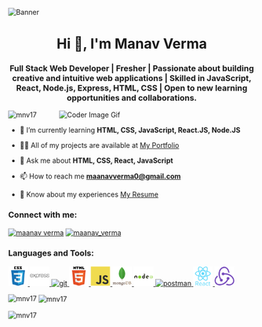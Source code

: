 ![Banner](https://user-images.githubusercontent.com/112754335/225914032-81c09ea0-83d2-4531-b492-6b8217b7d03e.gif)



<h1 align="center">Hi 👋, I'm Manav Verma</h1>
<h3 align="center">Full Stack Web Developer | Fresher | Passionate about building creative and intuitive web applications | Skilled in JavaScript, React, Node.js, Express, HTML, CSS | Open to new learning opportunities and collaborations.</h3>

<img align="right" alt="Coder Image Gif" width="400" src="https://media1.giphy.com/media/v1.Y2lkPTc5MGI3NjExMjYxNTcwOWNlZmFhMzc1MWRlODVlMzU3ZTUwYmI4YzYxMzNiMWQzYSZjdD1n/RbDKaczqWovIugyJmW/giphy.gif">

<p align="left"> <img src="https://komarev.com/ghpvc/?username=mnv17&label=Profile%20views&color=0e75b6&style=flat" alt="mnv17" /> </p>

- 🌱 I’m currently learning **HTML, CSS, JavaScript, React.JS, Node.JS**

- 👨‍💻 All of my projects are available at [My Portfolio](https://mnv17.github.io/)

- 💬 Ask me about **HTML, CSS, React, JavaScript**

- 📫 How to reach me **maanavverma0@gmail.com**

- 📄 Know about my experiences [My Resume](https://drive.google.com/drive/folders/1nXxGvKCSi0XRiXEBg4Oh65cByVjgsmxD?usp=share_link)

<h3 align="left">Connect with me:</h3>
<p align="left">
<a href="https://www.linkedin.com/in/maanav-verma-414927188/" target="blank"><img align="center" src="https://raw.githubusercontent.com/rahuldkjain/github-profile-readme-generator/master/src/images/icons/Social/linked-in-alt.svg" alt="maanav verma" height="30" width="40" /></a>
<a href="https://instagram.com/maanav_verma" target="blank"><img align="center" src="https://raw.githubusercontent.com/rahuldkjain/github-profile-readme-generator/master/src/images/icons/Social/instagram.svg" alt="maanav_verma" height="30" width="40" /></a>
</p>

<h3 align="left">Languages and Tools:</h3>
<p align="left"> <a href="https://www.w3schools.com/css/" target="_blank" rel="noreferrer"> <img src="https://raw.githubusercontent.com/devicons/devicon/master/icons/css3/css3-original-wordmark.svg" alt="css3" width="40" height="40"/> </a> <a href="https://expressjs.com" target="_blank" rel="noreferrer"> <img src="https://raw.githubusercontent.com/devicons/devicon/master/icons/express/express-original-wordmark.svg" alt="express" width="40" height="40"/> </a> <a href="https://git-scm.com/" target="_blank" rel="noreferrer"> <img src="https://www.vectorlogo.zone/logos/git-scm/git-scm-icon.svg" alt="git" width="40" height="40"/> </a> <a href="https://www.w3.org/html/" target="_blank" rel="noreferrer"> <img src="https://raw.githubusercontent.com/devicons/devicon/master/icons/html5/html5-original-wordmark.svg" alt="html5" width="40" height="40"/> </a> <a href="https://developer.mozilla.org/en-US/docs/Web/JavaScript" target="_blank" rel="noreferrer"> <img src="https://raw.githubusercontent.com/devicons/devicon/master/icons/javascript/javascript-original.svg" alt="javascript" width="40" height="40"/> </a> <a href="https://www.mongodb.com/" target="_blank" rel="noreferrer"> <img src="https://raw.githubusercontent.com/devicons/devicon/master/icons/mongodb/mongodb-original-wordmark.svg" alt="mongodb" width="40" height="40"/> </a> <a href="https://nodejs.org" target="_blank" rel="noreferrer"> <img src="https://raw.githubusercontent.com/devicons/devicon/master/icons/nodejs/nodejs-original-wordmark.svg" alt="nodejs" width="40" height="40"/> </a> <a href="https://postman.com" target="_blank" rel="noreferrer"> <img src="https://www.vectorlogo.zone/logos/getpostman/getpostman-icon.svg" alt="postman" width="40" height="40"/> </a> <a href="https://reactjs.org/" target="_blank" rel="noreferrer"> <img src="https://raw.githubusercontent.com/devicons/devicon/master/icons/react/react-original-wordmark.svg" alt="react" width="40" height="40"/> </a> <a href="https://redux.js.org" target="_blank" rel="noreferrer"> <img src="https://raw.githubusercontent.com/devicons/devicon/master/icons/redux/redux-original.svg" alt="redux" width="40" height="40"/> </a> </p>

<p><img align="left" src="https://github-readme-stats.vercel.app/api/top-langs?username=mnv17&show_icons=true&locale=en&layout=compact" alt="mnv17" /></p>

<p>&nbsp;<img align="center" src="https://github-readme-stats.vercel.app/api?username=mnv17&show_icons=true&locale=en" alt="mnv17" /></p>

<p><img align="center" src="https://github-readme-streak-stats.herokuapp.com/?user=mnv17&" alt="mnv17" /></p>
